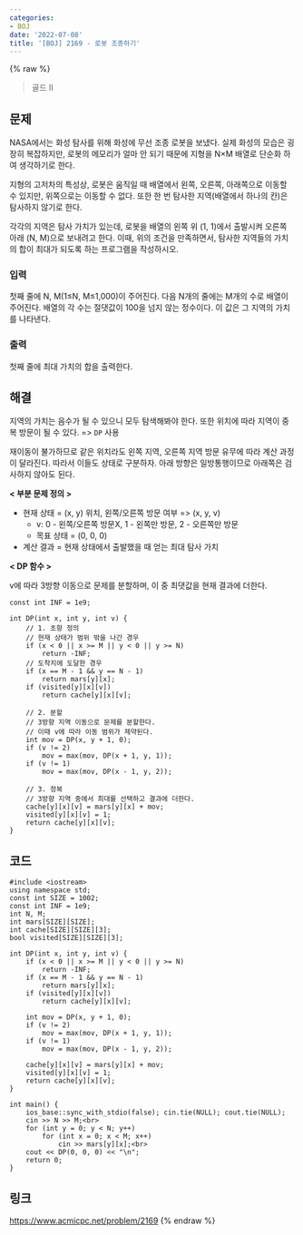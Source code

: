 ```yaml
---
categories:
- BOJ
date: '2022-07-08'
title: '[BOJ] 2169 - 로봇 조종하기'
---
```


{% raw %}
> 골드 II<br>

## 문제
NASA에서는 화성 탐사를 위해 화성에 무선 조종 로봇을 보냈다. 실제 화성의 모습은 굉장히 복잡하지만, 로봇의 메모리가 얼마 안 되기 때문에 지형을 N×M 배열로 단순화 하여 생각하기로 한다.

지형의 고저차의 특성상, 로봇은 움직일 때 배열에서 왼쪽, 오른쪽, 아래쪽으로 이동할 수 있지만, 위쪽으로는 이동할 수 없다. 또한 한 번 탐사한 지역(배열에서 하나의 칸)은 탐사하지 않기로 한다.

각각의 지역은 탐사 가치가 있는데, 로봇을 배열의 왼쪽 위 (1, 1)에서 출발시켜 오른쪽 아래 (N, M)으로 보내려고 한다. 이때, 위의 조건을 만족하면서, 탐사한 지역들의 가치의 합이 최대가 되도록 하는 프로그램을 작성하시오.

### 입력
첫째 줄에 N, M(1≤N, M≤1,000)이 주어진다. 다음 N개의 줄에는 M개의 수로 배열이 주어진다. 배열의 각 수는 절댓값이 100을 넘지 않는 정수이다. 이 값은 그 지역의 가치를 나타낸다.

### 출력
첫째 줄에 최대 가치의 합을 출력한다.

## 해결
지역의 가치는 음수가 될 수 있으니 모두 탐색해봐야 한다. 또한 위치에 따라 지역이 중복 방문이 될 수 있다. => `DP` 사용<br>

재이동이 불가하므로 같은 위치라도 왼쪽 지역, 오른쪽 지역 방문 유무에 따라 계산 과정이 달라진다. 따라서 이들도 상태로 구분하자. 아래 방향은 일방통행이므로 아래쪽은 검사하지 않아도 된다.

**< 부분 문제 정의 >**
- 현재 상태 = (x, y) 위치, 왼쪽/오른쪽 방문 여부 => (x, y, v)<br>
	- v: 0 - 왼쪽/오른쪽 방문X, 1 - 왼쪽만 방문, 2 - 오른쪽만 방문
	- 목표 상태 = (0, 0, 0)
- 계산 결과 = 현재 상태에서 출발했을 때 얻는 최대 탐사 가치

**< DP 함수 >**

v에 따라 3방향 이동으로 문제를 분할하며, 이 중 최댓값을 현재 결과에 더한다.
```
const int INF = 1e9;

int DP(int x, int y, int v) {
	// 1. 초항 정의
	// 현재 상태가 범위 밖을 나간 경우
	if (x < 0 || x >= M || y < 0 || y >= N)
		return -INF;
	// 도착지에 도달한 경우
	if (x == M - 1 && y == N - 1) 
		return mars[y][x];
	if (visited[y][x][v])
		return cache[y][x][v];

	// 2. 분할
	// 3방향 지역 이동으로 문제를 분할한다.
	// 이때 v에 따라 이동 범위가 제약된다.
	int mov = DP(x, y + 1, 0);
	if (v != 2)
		mov = max(mov, DP(x + 1, y, 1));
	if (v != 1)
		mov = max(mov, DP(x - 1, y, 2));

	// 3. 정복
	// 3방향 지역 중에서 최대를 선택하고 결과에 더한다.
	cache[y][x][v] = mars[y][x] + mov;
	visited[y][x][v] = 1;
	return cache[y][x][v];
}
```

## 코드
```
#include <iostream>
using namespace std;
const int SIZE = 1002;
const int INF = 1e9;
int N, M;
int mars[SIZE][SIZE];
int cache[SIZE][SIZE][3];
bool visited[SIZE][SIZE][3];

int DP(int x, int y, int v) {
	if (x < 0 || x >= M || y < 0 || y >= N)
		return -INF;
	if (x == M - 1 && y == N - 1) 
		return mars[y][x];
	if (visited[y][x][v])
		return cache[y][x][v];

	int mov = DP(x, y + 1, 0);
	if (v != 2)
		mov = max(mov, DP(x + 1, y, 1));
	if (v != 1)
		mov = max(mov, DP(x - 1, y, 2));

	cache[y][x][v] = mars[y][x] + mov;
	visited[y][x][v] = 1;
	return cache[y][x][v];
}

int main() {
	ios_base::sync_with_stdio(false); cin.tie(NULL); cout.tie(NULL);
	cin >> N >> M;<br>
	for (int y = 0; y < N; y++)
		for (int x = 0; x < M; x++)
			cin >> mars[y][x];<br>
	cout << DP(0, 0, 0) << "\n";
	return 0;
}
```

## 링크
https://www.acmicpc.net/problem/2169
{% endraw %}